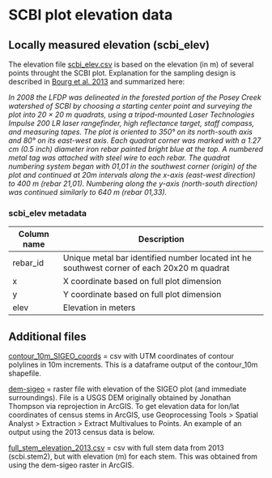 # SCBI plot elevation data

## Locally measured elevation (scbi_elev)
The elevation file [scbi_elev.csv](https://github.com/SCBI-ForestGEO/SCBI-ForestGEO-Data/blob/master/spatial_data/elevation/scbi_elev.csv) is based on the elevation (in m) of several points throught the SCBI plot. 
Explanation for the sampling design is described in [Bourg et al. 2013](http://onlinelibrary.wiley.com/doi/10.1890/13-0010.1/full) and summarized here:

_In 2008 the LFDP was delineated in the forested portion of the Posey Creek watershed of
SCBI by choosing a starting center point and surveying the plot into 20 × 20 m quadrats, using a tripod-­mounted Laser
Technologies Impulse 200 LR laser rangefinder, high reflectance target, staff compass, and measuring tapes. The plot is
oriented to 350° on its north-­south axis and 80° on its east-­west axis. Each quadrat corner was marked with a 1.27 cm (0.5
inch) diameter iron rebar painted bright blue at the top. A numbered metal tag was attached with steel wire to each rebar. The
quadrat numbering system began with 01,01 in the southwest corner (origin) of the plot and continued at 20m intervals along
the x-­axis (east-­west direction) to 400 m (rebar 21,01). Numbering along the y-­axis (north-­south direction) was continued
similarly to 640 m (rebar 01,33)._

### scbi_elev metadata
|Column name | Description |
|---|---|
|rebar_id|Unique metal bar identified number located int he southwest corner of each 20x20 m quadrat|
|x|X coordinate based on full plot dimension|
|y|Y coordinate based on full plot dimension|
|elev|Elevation in meters |

## Additional files
[contour_10m_SIGEO_coords](https://github.com/SCBI-ForestGEO/SCBI-ForestGEO-Data/blob/master/spatial_data/elevation/contour10m_SIGEO_coords.csv) = csv with UTM coordinates of contour polylines in 10m increments. This is a dataframe output of the contour_10m shapefile.

[dem-sigeo]() = raster file with elevation of the SIGEO plot (and immediate surroundings). File is a USGS DEM originally obtained by Jonathan Thompson via reprojection in ArcGIS. To get elevation data for lon/lat coordinates of census stems in ArcGIS, use Geoprocessing Tools > Spatial Analyst > Extraction > Extract Multivalues to Points. An example of an output using the 2013 census data is below.

[full_stem_elevation_2013.csv](https://github.com/SCBI-ForestGEO/SCBI-ForestGEO-Data/blob/master/spatial_data/elevation/full_stem_elevation_2013.csv) = csv with full stem data from 2013 (scbi.stem2), but with elevation (m) for each stem. This was obtained from using the dem-sigeo raster in ArcGIS.




